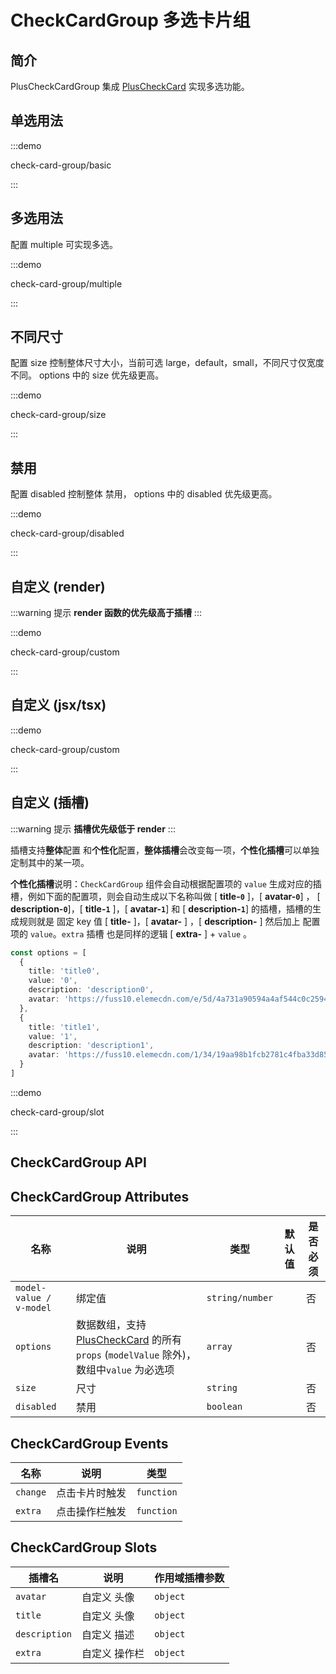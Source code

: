 # CheckCardGroup 多选卡片组

## 简介

PlusCheckCardGroup 集成 [PlusCheckCard](/components/check-card.html) 实现多选功能。

## 单选用法

:::demo

check-card-group/basic

:::

## 多选用法

配置 multiple 可实现多选。

:::demo

check-card-group/multiple

:::

## 不同尺寸

配置 size 控制整体尺寸大小，当前可选 large，default，small，不同尺寸仅宽度不同。 options 中的 size 优先级更高。

:::demo

check-card-group/size

:::

## 禁用

配置 disabled 控制整体 禁用， options 中的 disabled 优先级更高。

:::demo

check-card-group/disabled

:::

## 自定义 (render)

:::warning 提示
**render 函数的优先级高于插槽**
:::

:::demo

check-card-group/custom

:::

## 自定义 (jsx/tsx)

:::demo

check-card-group/custom

:::

## 自定义 (插槽)

:::warning 提示
**插槽优先级低于 render**
:::

插槽支持**整体**配置 和**个性化**配置，**整体插槽**会改变每一项，**个性化插槽**可以单独定制其中的某一项。

**个性化插槽**说明：`CheckCardGroup` 组件会自动根据配置项的 `value` 生成对应的插槽，例如下面的配置项，则会自动生成以下名称叫做 [ **title-`0`** ]，[ **avatar-`0`**] ， [ **description-`0`**]，[ **title-`1`** ]，[ **avatar-`1`**] 和 [ **description-`1`**] 的插槽，插槽的生成规则就是 固定 key 值 [ **title-** ]，[ **avatar-** ] ，[ **description-** ] 然后加上 配置项的 `value`。`extra` 插槽 也是同样的逻辑 [ **extra-** ] + `value` 。

```ts
const options = [
  {
    title: 'title0',
    value: '0',
    description: 'description0',
    avatar: 'https://fuss10.elemecdn.com/e/5d/4a731a90594a4af544c0c25941171jpeg.jpeg'
  },
  {
    title: 'title1',
    value: '1',
    description: 'description1',
    avatar: 'https://fuss10.elemecdn.com/1/34/19aa98b1fcb2781c4fba33d850549jpeg.jpeg'
  }
]
```

:::demo

check-card-group/slot

:::

## CheckCardGroup API

## CheckCardGroup Attributes

| 名称                    | 说明                                                                                                                                        | 类型                                                                                         | 默认值 | 是否必须 |
| ----------------------- | ------------------------------------------------------------------------------------------------------------------------------------------- | -------------------------------------------------------------------------------------------- | ------ | -------- |
| `model-value / v-model` | 绑定值                                                                                                                                      | `string/number`                                                                              |        | 否       |
| `options`               | 数据数组，支持 [PlusCheckCard](/components/check-card.html#checkcard-attributes) 的所有 `props` (`modelValue` 除外)，数组中`value` 为必选项 | `array` <docs-tip content=' (PlusCheckCardProps & { value: string / number })[]'></docs-tip> |        | 否       |
| `size`                  | 尺寸                                                                                                                                        | `string` <docs-tip content='"default" / "small" / "large"'></docs-tip>                       |        | 否       |
| `disabled`              | 禁用                                                                                                                                        | `boolean`                                                                                    |        | 否       |

## CheckCardGroup Events

| 名称     | 说明           | 类型                                                                                                         |
| -------- | -------------- | ------------------------------------------------------------------------------------------------------------ |
| `change` | 点击卡片时触发 | `function` <docs-tip content='(checked: (string/number)[]) => void'></docs-tip>                              |
| `extra`  | 点击操作栏触发 | `function` <docs-tip content='(option: PlusCheckCardProps & { value: string / number }) => void'></docs-tip> |

## CheckCardGroup Slots

| 插槽名        | 说明          | 作用域插槽参数                                                      |
| ------------- | ------------- | ------------------------------------------------------------------- |
| `avatar`      | 自定义 头像   | `object` <docs-tip content='{avatar,title,description}'></docs-tip> |
| `title`       | 自定义 头像   | `object` <docs-tip content='{avatar,title,description}'></docs-tip> |
| `description` | 自定义 描述   | `object` <docs-tip content='{avatar,title,description}'></docs-tip> |
| `extra`       | 自定义 操作栏 | `object` <docs-tip content='{avatar,title,description}'></docs-tip> |
